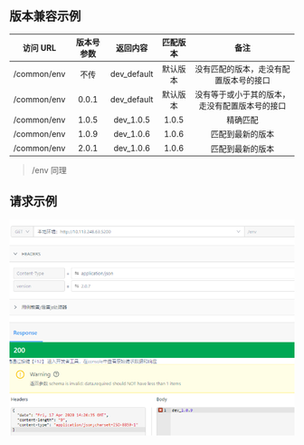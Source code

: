 
## 版本兼容示例

访问 URL | 版本号参数 | 返回内容 | 匹配版本 | 备注 |
:--------------------: | :----: | :---------------: | :----: | :----:
/common/env | 不传 | dev_default | 默认版本 | 没有匹配的版本，走没有配置版本号的接口 |
/common/env | 0.0.1 | dev_default | 默认版本 | 没有等于或小于其的版本，走没有配置版本号的接口 |
/common/env | 1.0.5 | dev_1.0.5 | 1.0.5 | 精确匹配 |
/common/env | 1.0.9 | dev_1.0.6 | 1.0.6 | 匹配到最新的版本 |
/common/env | 2.0.1 | dev_1.0.6 | 1.0.6 | 匹配到最新的版本 |
> /env 同理

## 请求示例

![image](request_demo.png)
